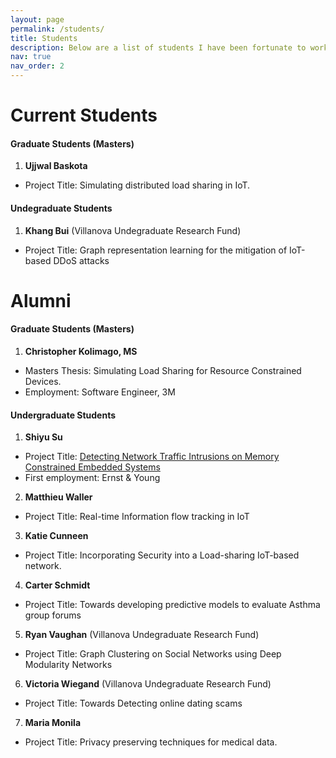 ```yaml
---
layout: page
permalink: /students/
title: Students
description: Below are a list of students I have been fortunate to work with on various research projects.
nav: true
nav_order: 2
---
```


<!-- ## GitHub users

{% if site.data.repositories.github_users %}
<div class="repositories d-flex flex-wrap flex-md-row flex-column justify-content-between align-items-center">
  {% for user in site.data.repositories.github_users %}
    {% include repository/repo_user.html username=user %}
  {% endfor %}
</div>

---

{% if site.repo_trophies.enabled %}
{% for user in site.data.repositories.github_users %}
  {% if site.data.repositories.github_users.size > 1 %}
  <h4>{{ user }}</h4>
  {% endif %}
  <div class="repositories d-flex flex-wrap flex-md-row flex-column justify-content-between align-items-center">
  {% include repository/repo_trophies.html username=user %}
  </div>

  ---

{% endfor %}
{% endif %}
{% endif %}

## GitHub Repositories

{% if site.data.repositories.github_repos %}
<div class="repositories d-flex flex-wrap flex-md-row flex-column justify-content-between align-items-center">
  {% for repo in site.data.repositories.github_repos %}
    {% include repository/repo.html repository=repo %}
  {% endfor %}
</div>
{% endif %}
 -->

 <!-- pages/projects.md -->
# Current Students
#### Graduate Students (Masters)
1. **Ujjwal Baskota**
  * Project Title: Simulating distributed load sharing in IoT.


#### Undegraduate Students

1. **Khang Bui** (Villanova Undegraduate Research Fund)
  * Project Title: Graph representation learning for the mitigation of IoT-based DDoS attacks



# Alumni
#### Graduate Students (Masters)
1. **Christopher Kolimago, MS**
  * Masters Thesis: Simulating Load Sharing for Resource Constrained Devices. 
  * Employment: Software Engineer, 3M

#### Undergraduate Students
1. **Shiyu Su**
  * Project Title: [Detecting Network Traffic Intrusions on Memory
Constrained Embedded Systems](https://ieeexplore.ieee.org/document/9619844)
  * First employment: Ernst & Young
2. **Matthieu Waller**
* Project Title: Real-time Information flow tracking in IoT
3. **Katie Cunneen**
* Project Title: Incorporating Security into a Load-sharing IoT-based network.
4. **Carter Schmidt**
  * Project Title: Towards developing predictive models to evaluate Asthma group forums
5. **Ryan Vaughan** (Villanova Undegraduate Research Fund)
  * Project Title: Graph Clustering on Social Networks using Deep Modularity Networks
6. **Victoria Wiegand** (Villanova Undegraduate Research Fund)
  * Project Title: Towards Detecting online dating scams
7. **Maria Monila**
  * Project Title: Privacy preserving techniques for medical data.